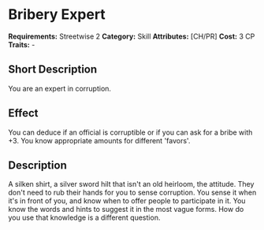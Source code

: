 # Bribery Expert

**Requirements:** Streetwise 2
**Category:** Skill
**Attributes:** [CH/PR]
**Cost:** 3 CP
**Traits:** -


## Short Description
You are an expert in corruption.

## Effect
You can deduce if an official is corruptible or if you can ask for a bribe with +3. You know appropriate amounts for different 'favors'.

## Description
A silken shirt, a silver sword hilt that isn't an old heirloom, the attitude. They don't need to rub their hands for you to sense corruption. You sense it when it's in front of you, and know when to offer people to participate in it. You know the words and hints to suggest it in the most vague forms. How do you use that knowledge is a different question.
